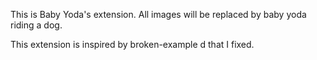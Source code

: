 This is Baby Yoda's extension. All images will be replaced by baby yoda riding a dog. 

This extension is inspired by broken-example d that I fixed. 
